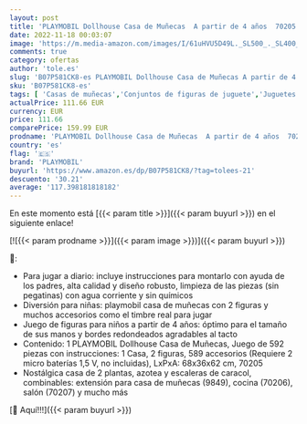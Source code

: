 ```yaml
---
layout: post
title: 'PLAYMOBIL Dollhouse Casa de Muñecas  A partir de 4 años  70205 '
date: 2022-11-18 00:03:07
image: 'https://m.media-amazon.com/images/I/61uHVU5D49L._SL500_._SL400_.jpg'
comments: true
category: ofertas
author: 'tole.es'
slug: 'B07P581CK8-es PLAYMOBIL Dollhouse Casa de Muñecas A partir de 4 años 70205'
sku: 'B07P581CK8-es'
tags: [ 'Casas de muñecas','Conjuntos de figuras de juguete','Juguetes','Juguetes y juegos','Muñecas y accesorios','Muñecos y figuras','playmobil','🇪🇸', ]
actualPrice: 111.66 EUR
currency: EUR
price: 111.66
comparePrice: 159.99 EUR
prodname: 'PLAYMOBIL Dollhouse Casa de Muñecas  A partir de 4 años  70205 '
country: 'es'
flag: '🇪🇸'
brand: 'PLAYMOBIL'
buyurl: 'https://www.amazon.es/dp/B07P581CK8/?tag=tolees-21'
descuento: '30.21'
average: '117.398181818182'
---
```


En este momento está [{{< param title >}}]({{< param buyurl >}}) en el siguiente enlace!

[![{{< param prodname >}}]({{< param image >}})]({{< param buyurl >}})

🔎:

- Para jugar a diario: incluye instrucciones para montarlo con ayuda de los padres, alta calidad y diseño robusto, limpieza de las piezas (sin pegatinas) con agua corriente y sin químicos
- Diversión para niñas: playmobil casa de muñecas con 2 figuras y muchos accesorios como el timbre real para jugar
- Juego de figuras para niños a partir de 4 años: óptimo para el tamaño de sus manos y bordes redondeados agradables al tacto
- Contenido: 1 PLAYMOBIL Dollhouse Casa de Muñecas, Juego de 592 piezas con instrucciones: 1 Casa, 2 figuras, 589 accesorios (Requiere 2 micro baterías 1,5 V, no incluidas), LxPxA: 68x36x62 cm, 70205
- Nostálgica casa de 2 plantas, azotea y escaleras de caracol, combinables: extensión para casa de muñecas (9849), cocina (70206), salón (70207) y mucho más

[🛒 Aquí!!!]({{< param buyurl >}})
